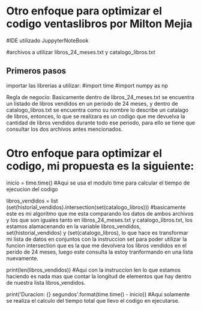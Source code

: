 # Otro enfoque para optimizar el codigo ventaslibros por Milton Mejia
#IDE utilizado JuppyterNoteBook

#archivos a utilizar libros_24_meses.txt y catalogo_libros.txt

## Primeros pasos
importar las librerias a utilizar: 
#import time
#import numpy as np

Regla de negocio: Basicamente dentro de libros_24_meses.txt se encuentra un listado de libros vendidos en un periodo de 24 meses, y dentro de catalogo_libros.txt se encuentra como su nombre lo describe un catalago de libros, entonces, lo que se realizara es un codigo que me devuelva la cantidad de libros vendidos durante todo ese periodo, para ello se tiene que consultar los dos archivos antes mencionados.

# Otro enfoque para optimizar el codigo,  mi propuesta es la siguiente: 

inicio = time.time() #Aqui se usa el modulo time para calcular el tiempo de ejecucion del codigo

libros_vendidos = list (set(historial_vendidos).intersection(set(catalogo_libros))) #basicamente este es mi algoritmo que me esta comparando los datos de ambos archivos y los que son iguales tanto  en libros_24_meses.txt y catalogo_libros.txt, los estamos alamacenando en la variable libros_vendidos, set(historial_vendidos) y (set(catalogo_libros), lo que hace es transformar mi lista de datos en conjuntos con la instruccion set para poder utilizar la funcion intersection que es la que me devolvera los libros vendidos en el perido de 24 meses, luego este consulta la estoy tranformando en una lista nuevamente.

print(len(libros_vendidos)) #Aqui con la instruccion len lo que estamos haciendo es nada mas que contar la longitud de elementos que hay dentro de nuestra lista libros_vendidos.

print('Duracion: {} segundos'.format(time.time() - inicio)) #Aqui solamente se realiza el calculo del tiempo total que llevo el codigo en ejecutarse. 
